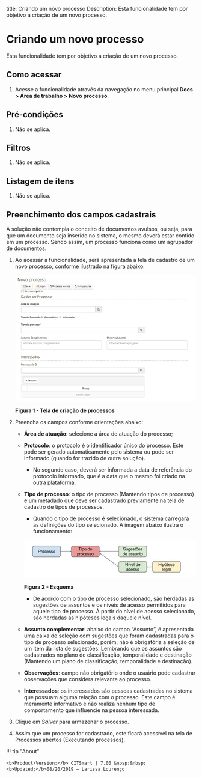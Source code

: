title: Criando um novo processo
Description: Esta funcionalidade tem por objetivo a criação de um novo processo.
# Criando um novo processo

Esta funcionalidade tem por objetivo a criação de um novo processo.

Como acessar
---------------

1. Acesse a funcionalidade através da navegação no menu principal **Docs > Área de trabalho > Novo processo**.

Pré-condições
----------------

1. Não se aplica.

Filtros
----------

1. Não se aplica.

Listagem de itens
--------------------

1. Não se aplica.

Preenchimento dos campos cadastrais
--------------------------------------

A solução não contempla o conceito de documentos avulsos, ou seja, para que um documento seja inserido no sistema, o mesmo
deverá estar contido em um processo. Sendo assim, um processo funciona como um agrupador de documentos.

1. Ao acessar a funcionalidade, será apresentada a tela de cadastro de um novo processo, conforme ilustrado na figura abaixo:

    ![Criação](images/novo.img1.jpg)
    
    **Figura 1 - Tela de criação de processos**
    
2. Preencha os campos conforme orientações abaixo:

    - **Área de atuação**: selecione a área de atuação do processo;
    - **Protocolo**: o protocolo é o identificador único do processo. Este pode ser gerado automaticamente pelo sistema ou 
    pode ser informado (quando for trazido de outra solução).
        - No segundo caso, deverá ser informada a data de referência do protocolo informado, que é a data que o mesmo foi
        criado na outra plataforma.
    - **Tipo de processo**: o tipo de processo (Mantendo tipos de processo) é um metadado que deve ser cadastrado previamente 
    na tela de cadastro de tipos de processos.
        - Quando o tipo de processo é selecionado, o sistema carregará as definições do tipo selecionado. A imagem abaixo ilustra o funcionamento:

        ![Esquema](images/novo.img2.jpg)
    
        **Figura 2 - Esquema**
    
        - De acordo com o tipo de processo selecionado, são herdadas as sugestões de assuntos e os níveis de acesso 
        permitidos para aquele tipo de processo. À partir do nível de acesso selecionado, são herdadas as hipóteses legais
        daquele nível.
    - **Assunto complementar**: abaixo do campo “Assunto”, é apresentada uma caixa de seleção com sugestões que foram 
    cadastradas para o tipo de processo selecionado, porém, não é obrigatória a seleção de um item da lista de sugestões. 
    Lembrando que os assuntos são cadastrados no plano de classificação, temporalidade e destinação (Mantendo um plano de 
    classificação, temporalidade e destinação).
    - **Observações**: campo não obrigatório onde o usuário pode cadastrar observações que considera relevante ao processo.
    - **Interessados**: os interessados são pessoas cadastradas no sistema que possuam alguma relação com o processo. Este 
    campo é meramente informativo e não realiza nenhum tipo de comportamento que influencie na pessoa interessada.
    
3. Clique em *Salvar* para armazenar o processo.

4. Assim que um processo for cadastrado, este ficará acessível na tela de Processos abertos (Executando processos).

!!! tip "About"

    <b>Product/Version:</b> CITSmart | 7.00 &nbsp;&nbsp;
    <b>Updated:</b>08/20/2019 – Larissa Lourenço













